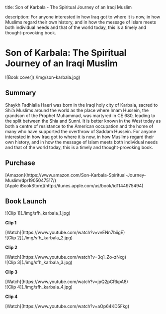 title: Son of Karbala - The Spiritual Journey of an Iraqi Muslim

description: For anyone interested in how Iraq got to where it is now, in how Muslims regard their own history, and in how the message of Islam meets both individual needs and that of the world today, this is a timely and thought-provoking book.

# Son of Karbala: The Spiritual Journey of an Iraqi Muslim

<div markdown="1" class="cover-image">
![Book cover](./img/son-karbala.jpg)
</div>

## Summary

Shaykh Fadhlalla Haeri was born in the Iraqi holy city of Karbala, sacred to Shi’a Muslims around the world as the place where Imam Hussein, the grandson of the Prophet Muhammad, was martyred in CE 680, leading to the split between the Shia and Sunni. It is better known in the West today as both a centre of resistance to the American occupation and the home of many who have supported the overthrow of Saddam Hussein. For anyone interested in how Iraq got to where it is now, in how Muslims regard their own history, and in how the message of Islam meets both individual needs and that of the world today, this is a timely and thought-provoking book.

## Purchase

<div markdown="3" class="purchase-link">
[Amazon](https://www.amazon.com/Son-Karbala-Spiritual-Journey-Muslim/dp/1905047517/)
</div>

<div markdown="3" class="purchase-link">
[Apple iBookStore](http://itunes.apple.com/us/book/id1144975494)
</div>

## Book Launch

<div markdown="1" class="card video sidebar center gemoji center-content">

<div markdown="2" class="video-image">
![Clip 1](./img/sfh_karbala_1.jpg)
</div>

**Clip 1**

<div markdown="3" class="video-link">
[Watch](https://www.youtube.com/watch?v=vvENn7biigE)
</div>

</div>

<div markdown="1" class="card video sidebar center gemoji center-content">

<div markdown="2" class="video-image">
![Clip 2](./img/sfh_karbala_2.jpg)
</div>

**Clip 2**

<div markdown="3" class="video-link">
[Watch](https://www.youtube.com/watch?v=3q1_Zo-zNxg)
</div>

</div>

<div markdown="1" class="card video sidebar center gemoji center-content">

<div markdown="2" class="video-image">
![Clip 3](./img/sfh_karbala_3.jpg)
</div>

**Clip 3**

<div markdown="3" class="video-link">
[Watch](https://www.youtube.com/watch?v=jpQ2pCRkpA8)
</div>

</div>

<div markdown="1" class="card video sidebar center gemoji center-content">

<div markdown="2" class="video-image">
![Clip 4](./img/sfh_karbala_4.jpg)
</div>

**Clip 4**

<div markdown="3" class="video-link">
[Watch](https://www.youtube.com/watch?v=aOp64KD5Fkg)
</div>

</div>
